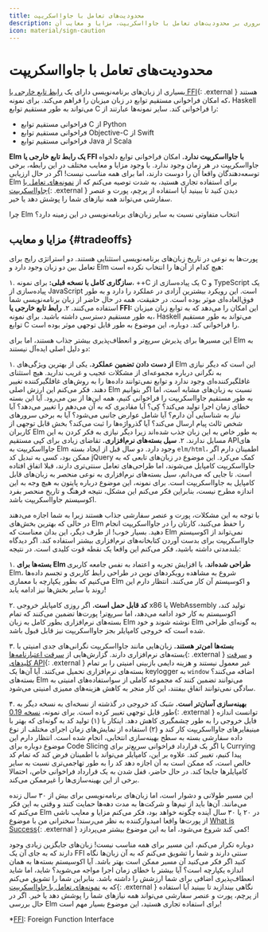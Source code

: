 ```yaml
---
title: محدودیت‌های تعامل با جاوااسکریپت
description: مروری بر محدودیت‌های تعامل با جاوااسکریپت، مزایا و معایب آن
icon: material/sign-caution
---
```


# محدودیت‌های تعامل با جاوااسکریپت

بسیاری از زبان‌های برنامه‌نویسی دارای یک [رابط تابع خارجی یا FFI][ffi]{: .external } هستند که امکان فراخوانی مستقیم توابع در زبان میزبان را فراهم می‌کند. برای نمونه، Haskell می‌تواند به طور مستقیم توابع C را فراخوانی کند. سایر نمونه‌ها عبارتند از:

- فراخوانی مستقیم توابع C از Python
- فراخوانی مستقیم توابع Objective-C از Swift
- فراخوانی مستقیم توابع Java از Scala

**Elm یک رابط تابع خارجی یا FFI با جاوااسکریپت ندارد.** امکان فراخوانی توابع دلخواه جاوااسکریپت در هر زمان وجود ندارد. با وجود مزایا و معایب مختلف در این رابطه، برخی توسعه‌دهندگان واقعا آن را دوست دارند، اما برای همه مناسب نیست! اگر در حال ارزیابی Elm برای استفاده تجاری هستید، به شدت توصیه می‌کنم که از [نمونه‌های تعامل با جاوااسکریپت][js-interop-examples]{: .external } دیدن کنید تا ببینید آیا استفاده از پرچم، پورت و عنصر سفارشی می‌تواند همه نیازهای شما را پوشش دهد یا خیر.

چرا Elm انتخاب متفاوتی نسبت به سایر زبان‌های برنامه‌نویسی در این زمینه دارد؟

## مزایا و معایب {#tradeoffs}

پورت‌ها به نوعی در تاریخ زبان‌های برنامه‌نویسی استثنایی هستند. دو استراتژی رایج برای تعامل بین دو زبان وجود دارد و Elm هیچ کدام از آن‌ها را انتخاب نکرده است:

۱. **سازگاری کامل با نسخه قبلی:** برای نمونه، ++C یک پیاده‌سازی از C و TypeScript یک پیاده‌سازی از JavaScript است. این رویکرد بیشترین آزادی در عملکرد را دارد و به طور فوق‌العاده‌ای موثر بوده است. در حقیقت، همه در حال حاضر از زبان برنامه‌نویسی شما استفاده می‌کنند.
۲. **رابط تابع خارجی یا FFI:** این امکان را می‌دهد که به توابع زبان میزبان به طور مستقیم دسترسی داشته باشید. برای نمونه، Haskell می‌تواند به طور مستقیم توابع C را فراخوانی کند. دوباره، این موضوع به طور قابل توجهی موثر بوده است.

این مسیرها برای پذیرش سریع‌تر و انعطاف‌پذیری بیشتر جذاب هستند، اما برای Elm به دو دلیل اصلی ایده‌آل نیستند:

۱. **از دست دادن تضمین عملکرد.** یکی از بهترین ویژگی‌های Elm این است که دیگر نیازی به نگرانی درباره مجموعه‌ای از مشکلات عجیب و غریب ندارید. هیچ استثنای غافلگیرکننده‌ای وجود ندارد و توابع نمی‌توانند داده‌ها را به روش‌های غافلگیرکننده تغییر دهند. فکر می‌کنم این ارزش اصلی Elm نسبت به زبان‌های مشابه است، اما اگر بتوانیم به طور مستقیم جاوااسکریپت را فراخوانی کنیم، همه این‌ها از بین می‌رود. آیا این بسته خطای زمان اجرا تولید می‌کند؟ کِی؟ آیا مقادیری که به آن می‌دهم را تغییر می‌دهد؟ آیا نیاز به شناسایی آن دارم؟ آیا شامل عوارض جانبی می‌شود؟ آیا به برخی سرورهای شخص ثالث پیام ارسال می‌کند؟ آیا گذرواژه‌ها را ثبت می‌کند؟ بخش قابل توجهی از کاربران Elm به طور خاص به این زبان جذب شده‌اند زیرا دیگر نیازی به فکر کردن به این مسایل ندارند.
۲. **سیل بسته‌های نرم‌افزاری.** تقاضای زیادی برای کپی مستقیم APIهای جاوااسکریپت به Elm وجود دارد. دو سال قبل از ایجاد بسته `elm/html`، اطمینان دارم اگر ممکن بود، کسی به تبدیل کد jQuery کمک می‌کرد. این موضوع در زبان‌های تابعی که به جاوااسکریپت کامپایل می‌شوند، اما طراحی‌های تعامل سنتی‌تری دارند، قبلا اتفاق افتاده است. تا جایی که می‌دانم، سیل بسته‌های نرم‌افزاری به نوعی منحصر به زبان‌های قابل کامپایل به جاوااسکریپت است. برای نمونه، این موضوع درباره پایتون به هیچ وجه به این اندازه مطرح نیست، بنابراین فکر می‌کنم این مشکل، نتیجه فرهنگ و تاریخ منحصر بفرد اکوسیستم جاوااسکریپت باشد.

با توجه به این مشکلات، پورت و عنصر سفارشی جذاب هستند زیرا به شما اجازه می‌دهند در حالی که بهترین بخش‌های Elm را حفظ می‌کنید، کارتان را در جاوااسکریپت انجام دهید. بسیار خوب! از طرف دیگر، این بدان معناست که Elm نمی‌تواند از اکوسیستم جاوااسکریپت برای بدست آوردن کتابخانه‌های نرم‌افزاری بیشتر استفاده کند. اگر دیدگاه بلندمدتی داشته باشید، فکر می‌کنم این واقعا یک نقطه قوت کلیدی است. در نتیجه:

۱. **بسته‌ها برای Elm طراحی شده‌اند.** با افزایش تجربه و اعتماد به نفس جامعه کاربری Elm، شروع به مشاهده رویکردهای نوین در طراحی رابط کاربری و تجسم داده‌ها می‌کنیم که بطور یکپارچه با معماری Elm و اکوسیستم آن کار می‌کنند. انتظار دارم این روند با سایر بخش‌ها نیز ادامه یابد!

۲. **کد قابل حمل است.** اگر روزی کامپایلر خروجی x86 یا WebAssembly تولید کند، اکوسیستم به کار خود ادامه می‌دهد، اما سریع‌تر! پورت‌ها تضمین می‌کنند که تمام بسته‌های نرم‌افزاری بطور کامل به زبان Elm نوشته شوند و خود Elm به گونه‌ای طراحی شده است که خروجی کامپایلر بجز جاوااسکریپت نیز قابل قبول باشد.

۳. **بسته‌ها امن‌تر هستند.** زبان‌هایی مانند جاوااسکریپت نگرانی‌های جدی امنیتی با بسته‌های نرم‌افزاری دارند. گزارش‌هایی از [سرقت اعتبارنامه‌ها][stealing-credentials]{: .external } و [سرقت کلیدهای API][stealing-api-keys]{: .external } غیر معمول نیستند و هزینه دایمی بازبینی امنیتی را بر تمام بسته‌های نرم‌افزاری تحمیل می‌کنند. آیا آن‌ها یک keylogger به `window` اضافه می‌کنند؟ بسته‌های Elm می‌توانند تضمین کنند که مجموعه کاملی از سواستفاده‌های امنیتی به سادگی نمی‌توانند اتفاق بیفتند، این کار منجر به کاهش هزینه‌های ممیزی امنیتی می‌شود.

۴. **بهینه‌سازی آسان‌تر است.** سَبک کد خروجی در گذشته از نسخه‌ای به نسخه دیگر به طور قابل توجهی تغییر کرده است. برای نمونه، [نسخه 0.19][small-assets]{: .external } توانست اندازه فایل خروجی را به طور چشمگیری کاهش دهد. اینکار با (۱) تولید کد به گونه‌ای که بهتر با مینیفایرهای جاوااسکریپت کار کند و (۲) استفاده از نمایش‌های زمان اجرای مختلف از نوع داده سفارشی بسته به سطح بهینه‌سازی انتخابی، انجام شده است. انتظار دارم این موضوع دوباره برای Code Slicing یا اگر یک قرارداد فراخوانی سریع‌تر برای Currying پیدا کنیم، تغییر کند. علاوه بر این، کامپایلر می‌تواند با اطمینان فرض کند که تمام کد خالص است، که ممکن است به آن اجازه دهد کد را به طور تهاجمی‌تری نسبت به سایر کامپایلرها جابجا کند. در حال حاضر، قفل شدن به یک قرارداد فراخوانی خاص، احتمالا برخی از این بهینه‌سازی‌ها را غیرممکن می‌کند.

این مسیر طولانی و دشوار است، اما زبان‌های برنامه‌نویسی برای بیش از ۳۰ سال زنده می‌مانند. آن‌ها باید از تیم‌ها و شرکت‌ها به مدت دهه‌ها حمایت کنند و وقتی به این فکر می‌کنم که Elm در ۲۰ یا ۳۰ سال آینده چگونه خواهد بود، فکر می‌کنم مزایا و معایب ناشی از پورت‌ها واقعا امیدوارکننده به نظر می‌رسند! سخنرانی من با موضوع [What is Success][what-is-success]{: .external } کمی کند شروع می‌شود، اما به این موضوع بیشتر می‌پردازد!

دوباره تکرار می‌کنم، این مسیر برای همه مناسب نیست! زبان‌های جایگزین زیادی وجود دارند که به جای آن یک FFI سنتی دارند و شما را تشویق می‌کنم که به آن زبان‌ها نگاه کنید اگر فکر می‌کنید آن مسیر ممکن است بهتر باشد. آیا اکوسیستم بسته‌ها به همان اندازه یکپارچه است؟ آیا بیشتر با خطای زمان اجرا مواجه می‌شوید؟ شاید، اما شاید انعطاف‌پذیری اضافی برای شما ارزشش را داشته باشد. بنابراین شما را تشویق می‌کنم که به [نمونه‌های تعامل با جاوااسکریپت][js-interop-examples]{: .external } نگاهی بیندازید تا ببینید آیا استفاده از پرچم، پورت و عنصر سفارشی می‌تواند همه نیازهای شما را پوشش دهد یا خیر. اگر در حال بررسی Elm برای استفاده تجاری هستید، این موضوع بسیار مهم است!

*[FFI]: Foreign Function Interface

[ffi]: https://en.wikipedia.org/wiki/Foreign_function_interface
[js-interop-examples]: https://github.com/elm-community/js-integration-examples
[stealing-credentials]: https://www.bleepingcomputer.com/news/security/compromised-javascript-package-caught-stealing-npm-credentials
[stealing-api-keys]: https://winbuzzer.com/2020/01/14/microsoft-discovers-an-npm-package-thats-been-stealing-unix-user-data-xcxwbn
[small-assets]: https://elm-lang.org/news/small-assets-without-the-headache
[what-is-success]: https://youtu.be/uGlzRt-FYto